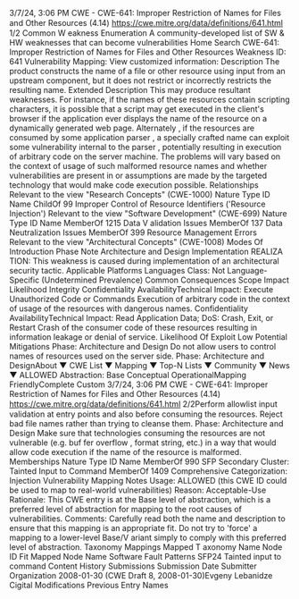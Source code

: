 3/7/24, 3:06 PM CWE - CWE-641: Improper Restriction of Names for Files and Other Resources (4.14)
https://cwe.mitre.org/data/deﬁnitions/641.html 1/2
Common W eakness Enumeration
A community-developed list of SW & HW weaknesses that can become
vulnerabilities
Home Search
CWE-641: Improper Restriction of Names for Files and Other Resources
Weakness ID: 641
Vulnerability Mapping: 
View customized information:
 Description
The product constructs the name of a file or other resource using input from an upstream component, but it does not restrict or
incorrectly restricts the resulting name.
 Extended Description
This may produce resultant weaknesses. For instance, if the names of these resources contain scripting characters, it is possible that
a script may get executed in the client's browser if the application ever displays the name of the resource on a dynamically generated
web page. Alternately , if the resources are consumed by some application parser , a specially crafted name can exploit some
vulnerability internal to the parser , potentially resulting in execution of arbitrary code on the server machine. The problems will vary
based on the context of usage of such malformed resource names and whether vulnerabilities are present in or assumptions are
made by the targeted technology that would make code execution possible.
 Relationships
 Relevant to the view "Research Concepts" (CWE-1000)
Nature Type ID Name
ChildOf 99 Improper Control of Resource Identifiers ('Resource Injection')
 Relevant to the view "Software Development" (CWE-699)
Nature Type ID Name
MemberOf 1215 Data V alidation Issues
MemberOf 137 Data Neutralization Issues
MemberOf 399 Resource Management Errors
 Relevant to the view "Architectural Concepts" (CWE-1008)
 Modes Of Introduction
Phase Note
Architecture and Design
Implementation REALIZA TION: This weakness is caused during implementation of an architectural security tactic.
 Applicable Platforms
Languages
Class: Not Language-Specific (Undetermined Prevalence)
 Common Consequences
Scope Impact Likelihood
Integrity
Confidentiality
AvailabilityTechnical Impact: Execute Unauthorized Code or Commands
Execution of arbitrary code in the context of usage of the resources with dangerous names.
Confidentiality
AvailabilityTechnical Impact: Read Application Data; DoS: Crash, Exit, or Restart
Crash of the consumer code of these resources resulting in information leakage or denial of service.
 Likelihood Of Exploit
Low
 Potential Mitigations
Phase: Architecture and Design
Do not allow users to control names of resources used on the server side.
Phase: Architecture and DesignAbout ▼ CWE List ▼ Mapping ▼ Top-N Lists ▼ Community ▼ News ▼
ALLOWED
Abstraction: Base
Conceptual OperationalMapping
FriendlyComplete Custom
3/7/24, 3:06 PM CWE - CWE-641: Improper Restriction of Names for Files and Other Resources (4.14)
https://cwe.mitre.org/data/deﬁnitions/641.html 2/2Perform allowlist input validation at entry points and also before consuming the resources. Reject bad file names rather than
trying to cleanse them.
Phase: Architecture and Design
Make sure that technologies consuming the resources are not vulnerable (e.g. buf fer overflow , format string, etc.) in a way that
would allow code execution if the name of the resource is malformed.
 Memberships
Nature Type ID Name
MemberOf 990 SFP Secondary Cluster: Tainted Input to Command
MemberOf 1409 Comprehensive Categorization: Injection
 Vulnerability Mapping Notes
Usage: ALLOWED (this CWE ID could be used to map to real-world vulnerabilities)
Reason: Acceptable-Use
Rationale:
This CWE entry is at the Base level of abstraction, which is a preferred level of abstraction for mapping to the root causes of
vulnerabilities.
Comments:
Carefully read both the name and description to ensure that this mapping is an appropriate fit. Do not try to 'force' a mapping to a
lower-level Base/V ariant simply to comply with this preferred level of abstraction.
 Taxonomy Mappings
Mapped T axonomy Name Node ID Fit Mapped Node Name
Software Fault Patterns SFP24 Tainted input to command
 Content History
 Submissions
Submission Date Submitter Organization
2008-01-30
(CWE Draft 8, 2008-01-30)Evgeny Lebanidze Cigital
 Modifications
 Previous Entry Names

